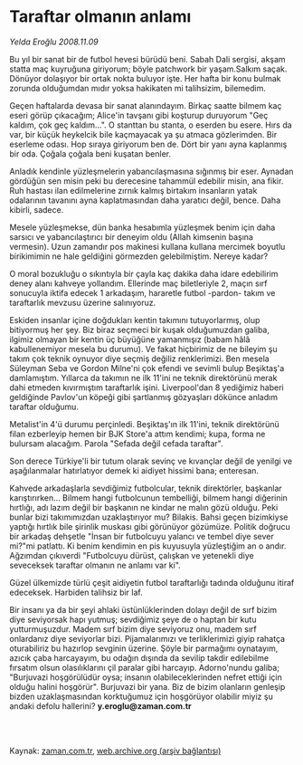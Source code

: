 # Taraftar olmanın anlamı

*Yelda Eroğlu 2008.11.09*

<td class="columnist-detail">
<p>Bu yıl bir sanat bir de futbol hevesi bürüdü beni. Sabah Dali sergisi, akşam statta maç kuyruğuna giriyorum; böyle patchwork bir yaşam.Salkım saçak. Dönüyor dolaşıyor bir ortak nokta buluyor işte. Her hafta bir konu bulmak zorunda olduğumdan mıdır yoksa hakikaten mi talihsizim, bilemedim.</p>
<p>
<div id="haberMetinDiv">
<p>Geçen haftalarda devasa bir sanat alanındayım. Birkaç saatte bilmem kaç eseri görüp çıkacağım; Alice'in tavşanı gibi koşturup duruyorum "Geç kaldım, çok geç kaldım...". O stanttan bu stanta, o eserden bu esere. Hırs da var, bir küçük heykelcik bile kaçmayacak ya şu atmaca gözlerimden. Bir eserleme odası. Hop sıraya giriyorum ben de. Dört bir yanı ayna kaplanmış bir oda. Çoğala çoğala beni kuşatan benler.
<p>Anladık kendinle yüzleşmelerin yabancılaşmasına sığınmış bir eser. Aynadan gördüğün sen misin peki bu derecesine tahammül edebilir misin, ana fikir. Ruh hastası ilan edilmelerine zırnık kalmış birtakım insanların yatak odalarının tavanını ayna kaplatmasından daha yaratıcı değil, bence. Daha kibirli, sadece.
<p>Mesele yüzleşmekse, dün banka hesabımla yüzleşmek benim için daha sarsıcı ve yabancılaştırıcı bir deneyim oldu (Allah kimsenin başına vermesin). Uzun zamandır pos makinesi kullana kullana mercimek boyutlu birikimimin ne hale geldiğini görmezden gelebilmiştim. Nereye kadar?
<p>O moral bozukluğu o sıkıntıyla bir çayla kaç dakika daha idare edebilirim deney alanı kahveye yollandım. Ellerinde maç biletleriyle 2, maçın sırf sonucuyla iktifa edecek 1 arkadaşım, hararetle futbol -pardon- takım ve taraftarlık mevzusu üzerine salınıyoruz.
<p>Eskiden insanlar içine doğdukları kentin takımını tutuyorlarmış, olup bitiyormuş her şey. Biz biraz seçmeci bir kuşak olduğumuzdan galiba, ilgimiz olmayan bir kentin üç büyüğüne yamanmışız (babam hâlâ kabullenemiyor mesela bu durumu). Ve fakat hiçbirimiz de ne bileyim şu takım çok teknik oynuyor diye seçmiş değiliz renklerimizi. Ben mesela Süleyman Seba ve Gordon Milne'ni çok efendi ve sevimli bulup Beşiktaş'a damlamıştım. Yıllarca da takımın ne ilk 11'ini ne teknik direktörünü merak dahi etmeden kıvırmıştım taraftarlık işini. Liverpool'dan 8 yediğimiz haberi geldiğinde Pavlov'un köpeği gibi şartlanmış gözyaşları dökünce anladım taraftar olduğumu.
<p>Metalist'in 4'ü durumu perçinledi. Beşiktaş'ın ilk 11'ini, teknik direktörünü filan ezberleyip hemen bir BJK Store'a attım kendimi; kupa, forma ne bulursam alacağım. Parola "Sefada değil cefada taraftar".
<p>Son derece Türkiye'li bir tutum olarak sevinç ve kıvançlar değil de yenilgi ve aşağılanmalar hatırlatıyor demek ki aidiyet hissimi bana; enteresan.
<p>Kahvede arkadaşlarla sevdiğimiz futbolcular, teknik direktörler, başkanlar karıştırırken... Bilmem hangi futbolcunun tembelliği, bilmem hangi diğerinin hırtlığı, adı lazım değil bir başkanın ne kindar ne malın gözü olduğu. Peki bunlar bizi takımımızdan uzaklaştırıyor mu? Bilakis. Bahsi geçen bizimkiyse yaptığı hırtlık bile şirinlik muskası gibi görünüyor gözümüze. Politik doğrucu bir arkadaş dehşetle "İnsan bir futbolcuyu yalancı ve tembel diye sever mi?"mi patlattı. Ki benim kendimin en pis kuyusuyla yüzleştiğim an o andır. Ağzımdan çıkıverdi "Futbolcuyu dürüst, çalışkan ve yetenekli diye seveceksek taraftar olmanın ne anlamı var ki".
<p>Güzel ülkemizde türlü çeşit aidiyetin futbol taraftarlığı tadında olduğunu itiraf edeceksek. Harbiden talihsiz bir laf.
<p>Bir insanı ya da bir şeyi ahlaki üstünlüklerinden dolayı değil de sırf bizim diye seviyorsak hapı yutmuş; sevdiğimiz şeye de o haptan bir kutu yutturmuşuzdur. Madem sırf bizim diye seviyoruz onu, madem sırf onlardanız diye seviyorlar bizi. Pijamalarımızı ve terliklerimizi giyip rahatça oturabiliriz bu hazırlop sevginin üzerine. Şöyle bir parmağımı oynatayım, azıcık çaba harcayayım, bu odağın dışında da sevilip takdir edilebilme fırsatım olsun olasılıklarını çil paralar gibi harcayıp. Adorno'nundu galiba; "Burjuvazi hoşgörülüdür oysa; insanın olabileceklerinden nefret ettiği için olduğu halini hoşgörür". Burjuvazi bir yana. Biz de bizim olanların genleşip bizden uzaklaşmasından korktuğumuz için hoşgörüyor olabilir miyiz şu andaki defolu hallerini? <b>y.eroglu@zaman.com.tr</b></p></p></p></p></p></p></p></p></p></p></div>
</p>


<p><br>
		 </br></p></td>

Kaynak: [zaman.com.tr](http://zaman.com.tr/yazar.do?yazino=758200), [web.archive.org (arşiv bağlantısı)](http://web.archive.org/web/20111010191338/http://www.zaman.com.tr:80/yazar.do?yazino=758200)
